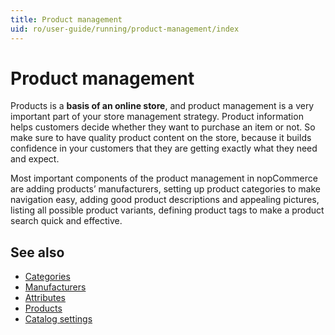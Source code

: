 ```yaml
---
title: Product management
uid: ro/user-guide/running/product-management/index
---
```


# Product management

Products is a **basis of an online store**, and product management is a very important part of your store management strategy. Product information helps customers decide whether they want to purchase an item or not. So make sure to have quality product content on the store, because it builds confidence in your customers that they are getting exactly what they need and expect.

Most important components of the product management in nopCommerce are adding products’ manufacturers, setting up product categories to make navigation easy, adding good product descriptions and appealing pictures, listing all possible product variants, defining product tags to make a product search quick and effective.

## See also

* [Categories](xref:ro/user-guide/running/product-management/categories)
* [Manufacturers](xref:ro/user-guide/running/product-management/manufacturers)
* [Attributes](xref:ro/user-guide/running/product-management/attributes/index)
* [Products](xref:ro/user-guide/running/product-management/products/index)
* [Catalog settings](xref:ro/user-guide/running/product-management/catalog-settings)